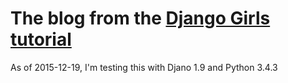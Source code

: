 # The blog from the [Django Girls tutorial](http://tutorial.djangogirls.org/en/index.html)

As of 2015-12-19, I'm testing this with Djano 1.9 and Python 3.4.3